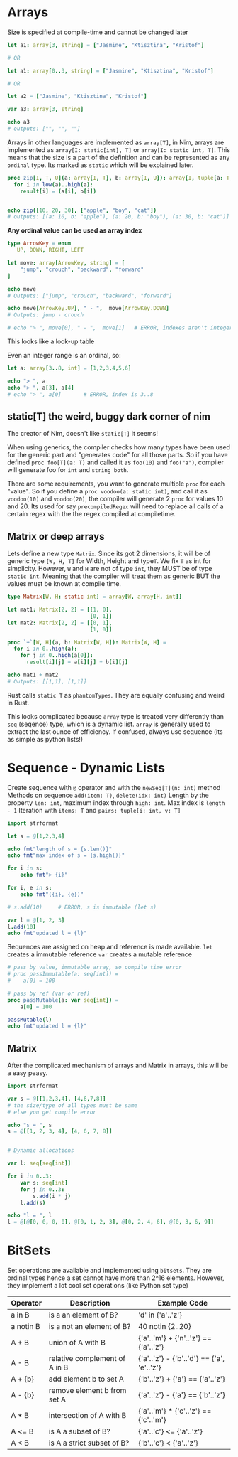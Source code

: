# Arrays

Size is specified at compile-time and cannot be changed later

```nim
let a1: array[3, string] = ["Jasmine", "Ktisztina", "Kristof"]

# OR

let a1: array[0..3, string] = ["Jasmine", "Ktisztina", "Kristof"]

# OR

let a2 = ["Jasmine", "Ktisztina", "Kristof"]

var a3: array[3, string]

echo a3
# outputs: ["", "", ""]
```

Arrays in other languages are implemented as `array[T]`, in Nim, arrays are implemented as `array[I: static[int], T]` or `array[I: static int, T]`. This means that the size is a part of the definition and can be represented as any `ordinal` type. Its marked as `static` which will be explained later.


```nim
proc zip[I, T, U](a: array[I, T], b: array[I, U]): array[I, tuple[a: T, b: U]] =
  for i in low(a)..high(a):
    result[i] = (a[i], b[i])


echo zip([10, 20, 30], ["apple", "boy", "cat"])
# outputs: [(a: 10, b: "apple"), (a: 20, b: "boy"), (a: 30, b: "cat")]
```

**Any ordinal value can be used as array index**

```nim
type ArrowKey = enum
   UP, DOWN, RIGHT, LEFT

let move: array[ArrowKey, string] = [
    "jump", "crouch", "backward", "forward"
]

echo move
# Outputs: ["jump", "crouch", "backward", "forward"]

echo move[ArrowKey.UP], " - ",  move[ArrowKey.DOWN]
# Outputs: jump - crouch

# echo "> ", move[0], " - ",  move[1]   # ERROR, indexes aren't integers
```
This looks like a look-up table

Even an integer range is an ordinal, so:
```nim
let a: array[3..8, int] = [1,2,3,4,5,6]

echo "> ", a
echo "> ", a[3], a[4]
# echo "> ", a[0]       # ERROR, index is 3..8
```

## static[T] the weird, buggy dark corner of nim

The creator of Nim, doesn't like `static[T]` it seems!

When using generics, the compiler checks how many types have been used for the generic part and "generates code" for all those parts. So if you have defined `proc foo[T](a: T)` and called it as `foo(10)` and `foo("a")`, compiler will generate foo for `int` and `string both`.

There are some requirements, you want to generate multiple `proc` for each "value". So if you define a `proc voodoo(a: static int)`, and call it as `voodoo(10)` and `voodoo(20)`, the compiler will generate 2 `proc` for values 10 and 20. Its used for say `precompiledRegex` will need to replace all calls of a certain regex with the the regex compiled at compiletime.


## Matrix or deep arrays

Lets define a new type `Matrix`. Since its got 2 dimensions, it will be of generic type `[W, H, T]` for Width, Height and type`T`. We fix `T` as int for simplicity. However, `W` and `H` are not of type `int`, they MUST be of type `static int`. Meaning that the compiler will treat them as generic BUT the values must be known at compile time.

```nim
type Matrix[W, H: static int] = array[W, array[H, int]]

let mat1: Matrix[2, 2] = [[1, 0],
                          [0, 1]]
let mat2: Matrix[2, 2] = [[0, 1],
                          [1, 0]]

proc `+`[W, H](a, b: Matrix[W, H]): Matrix[W, H] =
  for i in 0..high(a):
    for j in 0..high(a[0]):
      result[i][j] = a[i][j] + b[i][j]

echo mat1 + mat2
# Outputs: [[1,1], [1,1]]
```

Rust calls `static T` as `phantomTypes`. They are equally confusing and weird in Rust.

This looks complicated because `array` type is treated very differently than `seq` (seqence) type, which is a dynamic list. `array` is generally used to extract the last ounce of efficiency. If confused, always use sequence (its as simple as python lists!)

# Sequence - Dynamic Lists

Create sequence with `@` operator and with the `newSeq[T](n: int)` method
Methods on sequence `add(item: T)`, `delete(idx: int)`
Length by the property `len: int`, maximum index through `high: int`. Max index is `length - 1`
Iteration with `items: T` and `pairs: tuple[i: int, v: T]`

```nim
import strformat

let s = @[1,2,3,4]

echo fmt"length of s = {s.len()}"
echo fmt"max index of s = {s.high()}"

for i in s:
    echo fmt"> {i}"

for i, e in s:
    echo fmt"({i}, {e})"

# s.add(10)     # ERROR, s is immutable (let s)

var l = @[1, 2, 3]
l.add(10)
echo fmt"updated l = {l}"
```

Sequences are assigned on heap and reference is made available.
`let` creates a immutable reference
`var` creates a mutable reference

```nim
# pass by value, immutable array, so compile time error
# proc passImmutable(a: seq[int]) =
#    a[0] = 100
```

```nim
# pass by ref (var or ref)
proc passMutable(a: var seq[int]) =
    a[0] = 100

passMutable(l)
echo fmt"updated l = {l}"
```

## Matrix

After the complicated mechanism of arrays and Matrix in arrays, this will be a easy peasy.

```nim
import strformat

var s = @[[1,2,3,4], [4,6,7,8]]
# the size/type of all types must be same
# else you get compile error

echo "s = ", s
s = @[[1, 2, 3, 4], [4, 6, 7, 8]]


# Dynamic allocations

var l: seq[seq[int]]

for i in 0..3:
    var s: seq[int]
    for j in 0..3:
        s.add(i * j)
    l.add(s)

echo "l = ", l
l = @[@[0, 0, 0, 0], @[0, 1, 2, 3], @[0, 2, 4, 6], @[0, 3, 6, 9]]
```

# BitSets

Set operations are available and implemented using `bitsets`. They are ordinal types hence a set cannot have more than 2^16 elements. However, they implement a lot cool set operations (like Python set type)


|Operator|Description|Example Code|
|--------|-----------|------------|
|a in B|is a an element of B?|'d' in {'a'..'z'}|
|a notin B|is a not an element of B?|40 notin \{2..20\}|
|A + B|union of A with B|\{'a'..'m'\} + \{'n'..'z'\} == \{'a'..'z'\}|
|A - B|relative complement of A in B|\{'a'..'z'\} - \{'b'..'d'\} == \{'a', 'e'..'z'\}|
|A + {b}|add element b to set A|\{'b'..'z'\} + \{'a'\} == \{'a'..'z'\}|
|A - {b}|remove element b from set A|\{'a'..'z'\} - \{'a'\} == \{'b'..'z'\}|
|A * B|intersection of A with B|\{'a'..'m'} * \{'c'..'z'\} == \{'c'..'m'\}|
|A <= B|is A a subset of B?|\{'a'..'c'\} <= \{'a'..'z'\}|
|A < B|is A a strict subset of B?|\{'b'..'c'\} < \{'a'..'z'\}|



